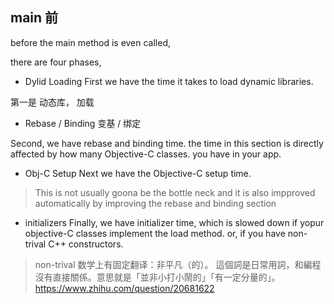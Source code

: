 
## main 前

before the main method is even called,


there are four phases,


* Dylid Loading
First we have the time it takes to load dynamic libraries.

第一是 动态库， 加载


* Rebase / Binding
变基 / 绑定

Second, we have rebase and binding time.
the time in this section is directly affected by how many Objective-C classes.
you have in your app.


* Obj-C Setup
Next we have the Objective-C setup time.


> This is not usually goona be the bottle neck
> and it is also impproved automatically by improving
> the rebase and binding section


* initializers
Finally, we have initializer time, which is slowed down
if yopur objective-C classes implement the load method.
or, if you have non-trival C++ constructors.



> non-trival
> 数学上有固定翻译：非平凡（的）。
> 這個詞是日常用詞，和編程沒有直接關係。意思就是「並非小打小鬧的」「有一定分量的」。
> https://www.zhihu.com/question/20681622














